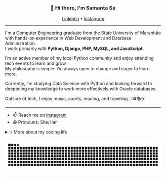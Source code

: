<h3 align="center">👋 Hi there, I'm Samanta Sá</h3>

<p align="center">
  <a href="https://linkedin.com/in/engsamantasa">LinkedIn</a> •
  <a href="https://instagram.com/samantaks">Instagram</a>
</p>

---

I'm a Computer Engineering graduate from the State University of Maranhão with hands-on experience in Web Development and Database Administration.  
I work primarily with <strong>Python, Django, PHP, MySQL, and JavaScript</strong>.  

I’m an active member of my local Python community and enjoy attending tech events to learn and grow.  
My philosophy is simple: I’m always open to change and eager to learn more.  

Currently, I’m studying Data Science with Python and looking forward to deepening my knowledge to work more effectively with Oracle databases.  

Outside of tech, I enjoy music, sports, reading, and traveling. 🎶⚽📚✈️

---

- 📫 Reach me on [Instagram](https://instagram.com/SEU-INSTAGRAM)  
- 😄 Pronouns: She/Her  


<details>
<summary>⚡️ More about my coding life</summary>
<br />
![Top Langs](https://github-readme-stats.vercel.app/api/top-langs/?username=engsamantasa&layout=compact&hide=css,html)
</details>


![Snake animation](https://github.com/engsamantasa/engsamantasa/blob/output/snake.svg?color_snake=#ff0000&color_dots=#800080)
